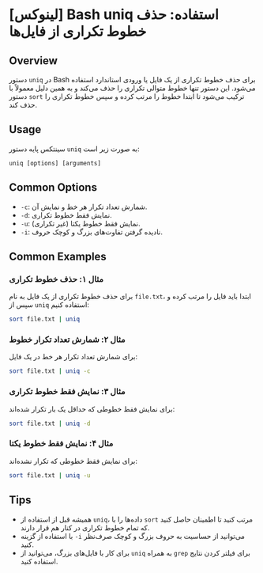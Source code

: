 # [لینوکس] Bash uniq استفاده: حذف خطوط تکراری از فایل‌ها

## Overview
دستور `uniq` در Bash برای حذف خطوط تکراری از یک فایل یا ورودی استاندارد استفاده می‌شود. این دستور تنها خطوط متوالی تکراری را حذف می‌کند و به همین دلیل معمولاً با دستور `sort` ترکیب می‌شود تا ابتدا خطوط را مرتب کرده و سپس خطوط تکراری را حذف کند.

## Usage
سینتکس پایه دستور `uniq` به صورت زیر است:

```
uniq [options] [arguments]
```

## Common Options
- `-c`: شمارش تعداد تکرار هر خط و نمایش آن.
- `-d`: نمایش فقط خطوط تکراری.
- `-u`: نمایش فقط خطوط یکتا (غیر تکراری).
- `-i`: نادیده گرفتن تفاوت‌های بزرگ و کوچک حروف.

## Common Examples
### مثال ۱: حذف خطوط تکراری
برای حذف خطوط تکراری از یک فایل به نام `file.txt`، ابتدا باید فایل را مرتب کرده و سپس از `uniq` استفاده کنیم:

```bash
sort file.txt | uniq
```

### مثال ۲: شمارش تعداد تکرار خطوط
برای شمارش تعداد تکرار هر خط در یک فایل:

```bash
sort file.txt | uniq -c
```

### مثال ۳: نمایش فقط خطوط تکراری
برای نمایش فقط خطوطی که حداقل یک بار تکرار شده‌اند:

```bash
sort file.txt | uniq -d
```

### مثال ۴: نمایش فقط خطوط یکتا
برای نمایش فقط خطوطی که تکرار نشده‌اند:

```bash
sort file.txt | uniq -u
```

## Tips
- همیشه قبل از استفاده از `uniq`، داده‌ها را با `sort` مرتب کنید تا اطمینان حاصل کنید که تمام خطوط تکراری در کنار هم قرار دارند.
- با استفاده از گزینه `-i` می‌توانید از حساسیت به حروف بزرگ و کوچک صرف‌نظر کنید.
- برای کار با فایل‌های بزرگ، می‌توانید از `uniq` به همراه `grep` برای فیلتر کردن نتایج استفاده کنید.